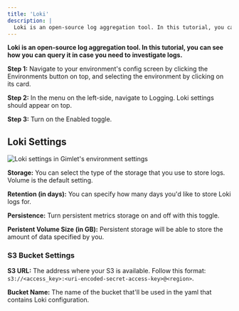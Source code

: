 ```yaml
---
title: 'Loki'
description: |
  Loki is an open-source log aggregation tool. In this tutorial, you can see how you can query it in case you need to investigate logs.
---
```


**Loki is an open-source log aggregation tool. In this tutorial, you can see how you can query it in case you need to investigate logs.**

**Step 1:** Navigate to your environment's config screen by clicking the Environments button on top, and selecting the environment by clicking on its card.

**Step 2:** In the menu on the left-side, navigate to Logging. Loki settings should appear on top.

**Step 3:** Turn on the Enabled toggle.

## Loki Settings

![Loki settings in Gimlet's environment settings](/docs/screenshots/monitoring/gimlet-io-loki-settings.png)

**Storage:** You can select the type of the storage that you use to store logs. Volume is the default setting.

**Retention (in days):** You can specify how many days you'd like to store Loki logs for.

**Persistence:** Turn persistent metrics storage on and off with this toggle.

**Peristent Volume Size (in GB):** Persistent storage will be able to store the amount of data specified by you.

### S3 Bucket Settings

**S3 URL:** The address where your S3 is available. Follow this format: `s3://<access_key>:<uri-encoded-secret-access-key>@<region>`.

**Bucket Name:** The name of the bucket that'll be used in the yaml that contains Loki configuration.
